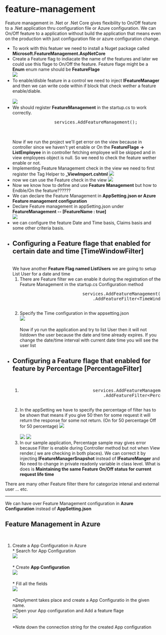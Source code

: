 # feature-management

<p>
    Feature management in .Net or .Net Core gives flexibility to On/Off feature to a .Net application thru configuration file or Azure configuration. We can On/Off feature to a application without build the application that means even on the production with just configuration file or azure configuration change.
</p>
<p>
    <ul>
        <li>
            To work with this featuer we need to install a Nuget package called <b>Microsoft.FeatureManagement.AspNetCore</b>
        </li>
        <li>
            Create a Feature flag to indiacate the name of the features and later we could use this flage to On/Off the feature.
            Feature flage might be a <b>Enum</b> enum name should be <b>FeatureFlage</b> <br>
            <img src=".\images\enum.JPG">
            <br>
        </li>
        <li>
            To enable/disble feature in a control we need to inject <b>IFeatureManager</b> and then we can write code within if block that check wether a feature enable/diable. <br><br>
            <img src=".\images\Feature_Check_Controller.JPG"><br>
        </li>
        <li>
            We should register <b>FeatureManagement</b> in the startup.cs to work correctly.
            <pre>
                services.AddFeatureManagement();
            </pre>
            <br>
            Now if we run the project we'll get error on the view because in controller since we haven't yet enable or On the <b>FeatureFlage -&gt; ListEmployee</b> in in controller fetching employee will be skipped and in view employees object is null.
            So we need to check the feature wether enable or not.
        </li>
        <li>
            Implementing Feature Management check in the view we need to first register the Tag Helper to <b>_ViewImport.cshtml</b>
            <img src=".\images\FeatureManagement_TagHelper_Import.JPG">
        </li>
        <li>
            now we can use the Feature check in the view
            <img src=".\images\Feature_Check_in_View.JPG">
        </li>
        <li>
            Now we know how to define and use <b>Feature Management</b> but how to Endble/On the feature??????
        </li>
        <li>
            We can declare the Feature Management in <b>AppSetting.json or Azure Feature management configuration</b>
        </li>
        <li>
            Declare Feature management in appSetting.json under <b>FeatureManagement -- [FeatureName : true]</b><br>
            <img src=".\images\Enable_Feature_AppSetting.JPG">
        </li>
        <li>
            we can configure the feature Date and Time basis, Claims basis and some other criteria basis.
        </li>
        <li>
            <h2>Configuring a Feature flage that enabled for certain date and time [TimeWindowFilter]</h2><br>
            We have another <b>Feature Flag named ListUsers</b> we are going to setup List User for a date and time<br>
            <ol>
                <li>There are Feature filter we can enable it during the registration of the Feature Management in the startup.cs Configuration method<br>
                <pre>
                        services.AddFeatureManagement()
                            .AddFeatureFilter&lt;TimeWindowFilter&gt;();
                </pre>
                </li>
                <li>
                    Specify the Time configuration in thw appsetting.json<br>
                    <img src=".\images\TimeWindowSetting.JPG"><br><br>
                    Now if yo run the application and try to list User then it will not listdown the user because the date and time already expires. If you change the date/time interval with current date time you will see the user list
                </li>
            </ol>
        </li>
        <li>
            <h2>Configuring a Feature flage that enabled for feature by Percentage [PercentageFilter]</h2><br>
                <ol>
                    <li>
                        <pre>
                            services.AddFeatureManagement()
                                .AddFeatureFilter&lt;PercentageFilter&gt;();
                        </pre>
                    </li>
                    <li>
                        In the appSetting we have to specify the percentage of filter has to be shown that means if you give 50 then for some request it will return the response for some not return. (On for 50 percentage Off for 50 percentage)
                        <img src=".\images\PercentageFilter.JPG"><br><br>
                        <img src=".\images\ThreeFliterEnum.JPG">
                        <img src=".\images\TwoFilterStartup.JPG">
                    </li>
                    <li>
                        In our sample application, Percentage sample may gives error because Filter is enable during Controller method but not when View render.( we are checking in both places). We can correct it by injecting <b>IFeatureManagerSnapshot</b> instead of <b>IFeatureManger</b> and No need to change in private readonly variable in class level.
                        What is does is <b>Maintaining the same Feature On/Off status for current request life time</b>
                    </li>
                </ol>
        </li>
    </ul>
    <p>
        There are many other Feature filter there for categorize intenal and external user ... etc.
    </p>
    <hr/>
    <p>
        We can have over Feature Management configuration in <b>Azure Configuration</b> instead of <b>AppSetting.json</b>
    </p>
    <p>
        <h2>Feature Management in Azure</h2><br>
        <ol>
            <li>
                Create a App Configuration in Azure <br>
                * Search for App Configuration <br>
                <img src=".\images\azure-portal-search.png"><br><br>
                * Create <b>App Configuration</b><br>
                <img src=".\images\app-configuration-create.png"><br><br>
                * Fill all the fields<br>
                <img src=".\images\app-configuration-create-settings.png"> <br><br>
                *Deplyment takes place and create a App Configuratio in the given name. <br>
                *Open your App configuration and Add a feature flage<br>
                <img src=".\images\add-beta-feature-flag.png"> <br><br>
                *Note down the connection string for the created App configuration<br>
            </li>
        </ol>
    </p>

</p>
